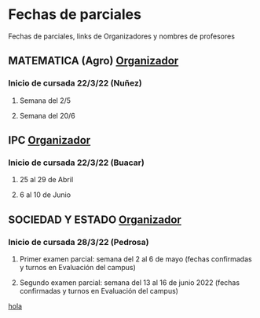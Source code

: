 # Fechas de parciales 

Fechas de parciales, links de Organizadores y nombres de profesores 

## MATEMATICA (Agro) [Organizador](https://www.ubaxxicampusvirtual.uba.ar/pluginfile.php/829714/mod_label/intro/Organizador_%20MateAgro_%201C_2022.pdf?time=1647970169791) 
### Inicio de cursada 22/3/22 (Nuñez)

1) Semana del 2/5

2) Semana del 20/6  


## IPC [Organizador](https://www.ubaxxicampusvirtual.uba.ar/pluginfile.php/867953/mod_resource/content/1/Organizador.pdf) 
### Inicio de cursada 22/3/22 (Buacar)



1) 25 al 29 de Abril 

2) 6 al 10 de Junio

## SOCIEDAD Y ESTADO [Organizador](https://www.ubaxxicampusvirtual.uba.ar/pluginfile.php/867456/mod_resource/content/1/Organizador%20ICSE%201C%202022.pdf)
### Inicio de cursada 28/3/22 (Pedrosa) 

1) Primer examen parcial: semana del 2 al 6 de mayo (fechas confirmadas y turnos en Evaluación del campus)

2) Segundo examen parcial: semana del 13 al 16 de junio 2022 (fechas confirmadas y turnos en Evaluación del campus)


[hola](https://github.com/Pebrd/UBA-XXI/blob/4602ccfe704ae3bad8f07d681e8e9a7ab549f700/Fuente%20Directa%20El%20origen%20de%20las%20Especies%20-%20Darwin%20U.%201%20IPC%20CI%20.pdf)
